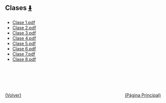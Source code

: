 
<html>
<body>
<h2>Clases <a href="https://downgit.github.io/#/home?url=https://github.com/Apuntes-FIUBA/Apuntes-Electronica/tree/main/95 - Computación/9507 - Teoria del Lenguaje de Programacion/Clases" style="font-size:20px">  ⬇️ </a></h2>
<ul>
    <li><a href="Clase 1.pdf">Clase 1.pdf</a></li>
    <li><a href="Clase 2.pdf">Clase 2.pdf</a></li>
    <li><a href="Clase 3.pdf">Clase 3.pdf</a></li>
    <li><a href="Clase 4.pdf">Clase 4.pdf</a></li>
    <li><a href="Clase 5.pdf">Clase 5.pdf</a></li>
    <li><a href="Clase 6.pdf">Clase 6.pdf</a></li>
    <li><a href="Clase 7.pdf">Clase 7.pdf</a></li>
    <li><a href="Clase 8.pdf">Clase 8.pdf</a></li>
</ul>
</body>
</html>







<br><br><br><br><br><a href="../" style="float: left">(Volver)</a> <a href="https://apuntes-fiuba.github.io/Apuntes-Electronica" style="float: right">(Página Principal)</a>
